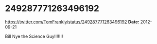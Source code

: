# 249287771263496192
https://twitter.com/TomFrankly/status/249287771263496192
**Date:** 2012-09-21

Bill Nye the Science Guy!!!!!!!
